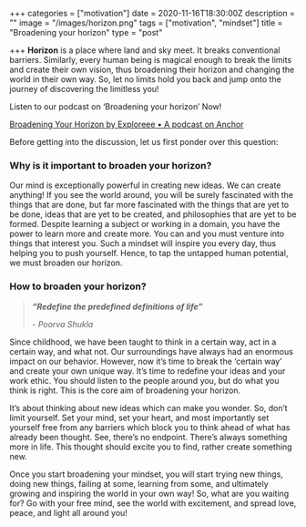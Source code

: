 +++
categories = ["motivation"]
date = 2020-11-16T18:30:00Z
description = ""
image = "/images/horizon.png"
tags = ["motivation", "mindset"]
title = "Broadening your horizon"
type = "post"

+++
**Horizon** is a place where land and sky meet. It breaks conventional barriers. Similarly, every human being is magical enough to break the limits and create their own vision, thus broadening their horizon and changing the world in their own way. So, let no limits hold you back and jump onto the journey of discovering the limitless you!

Listen to our podcast on ‘Broadening your horizon’ Now!

[Broadening Your Horizon by Exploreee • A podcast on Anchor](https://anchor.fm/exploreee/episodes/Broadening-Your-Horizon-ehrr5g/a-a2t5ks1 "Podcast")

Before getting into the discussion, let us first ponder over this question:

### Why is it important to broaden your horizon?

Our mind is exceptionally powerful in creating new ideas. We can create anything! If you see the world around, you will be surely fascinated with the things that are done, but far more fascinated with the things that are yet to be done, ideas that are yet to be created, and philosophies that are yet to be formed. Despite learning a subject or working in a domain, you have the power to learn more and create more. You can and you must venture into things that interest you. Such a mindset will inspire you every day, thus helping you to push yourself. Hence, to tap the untapped human potential, we must broaden our horizon.

### How to broaden your horizon?

> **_“Redefine the predefined definitions of life”_**
>
> \- _Poorva Shukla_

Since childhood, we have been taught to think in a certain way, act in a certain way, and what not. Our surroundings have always had an enormous impact on our behavior. However, now it’s time to break the ‘certain way’ and create your own unique way. It’s time to redefine your ideas and your work ethic. You should listen to the people around you, but do what you think is right. This is the core aim of broadening your horizon.

It’s about thinking about new ideas which can make you wonder. So, don’t limit yourself. Set your mind, set your heart, and most importantly set yourself free from any barriers which block you to think ahead of what has already been thought. See, there’s no endpoint. There’s always something more in life. This thought should excite you to find, rather create something new.

Once you start broadening your mindset, you will start trying new things, doing new things, failing at some, learning from some, and ultimately growing and inspiring the world in your own way! So, what are you waiting for? Go with your free mind, see the world with excitement, and spread love, peace, and light all around you!